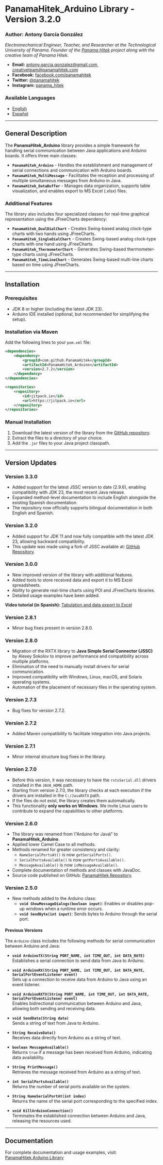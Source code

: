 # PanamaHitek_Arduino Library - Version 3.2.0

### Author: Antony García González
*Electromechanical Engineer, Teacher, and Researcher at the Technological University of Panama. Founder of the [Panama Hitek](http://panamahitek.com) project along with the creative team of Panama Hitek.*

- **Email:** [antony.garcia.gonzalez@gmail.com](mailto:antony.garcia.gonzalez@gmail.com), [creativeteam@panamahitek.com](mailto:creativeteam@panamahitek.com)
- **Facebook:** [facebook.com/panamahitek](http://facebook.com/panamahitek)
- **Twitter:** [@panamahitek](http://twitter.com/panamahitek)
- **Instagram:** [panama_hitek](http://instagram.com/panama_hitek)

### Available Languages
- [English](README.md)
- [Español](README_es.md)

---

## General Description

The **PanamaHitek_Arduino** library provides a simple framework for handling serial communication between Java applications and Arduino boards. It offers three main classes:

- **`PanamaHitek_Arduino`** - Handles the establishment and management of serial connections and communication with Arduino boards.
- **`PanamaHitek_MultiMessage`** - Facilitates the reception and processing of multiple simultaneous messages from Arduino in Java.
- **`PanamaHitek_DataBuffer`** - Manages data organization, supports table visualization, and enables export to MS Excel (.xlsx) files.

### Additional Features

The library also includes four specialized classes for real-time graphical representation using the JFreeCharts dependency:

- **`PanamaHitek_DualDialChart`** - Creates Swing-based analog clock-type charts with two hands using JFreeCharts.
- **`PanamaHitek_SingleDialChart`** - Creates Swing-based analog clock-type charts with one hand using JFreeCharts.
- **`PanamaHitek_ThermometerChart`** - Generates Swing-based thermometer-type charts using JFreeCharts.
- **`PanamaHitek_TimeLineChart`** - Generates Swing-based multi-line charts based on time using JFreeCharts.

---

## Installation

### Prerequisites

- JDK 8 or higher (including the latest JDK 23).
- Arduino IDE installed (optional, but recommended for simplifying the setup).

### Installation via Maven

Add the following lines to your `pom.xml` file:

```xml
<dependencies>
    <dependency>
        <groupId>com.github.PanamaHitek</groupId>
        <artifactId>PanamaHitek_Arduino</artifactId>
        <version>2.7.2</version>
    </dependency>
</dependencies>

<repositories>
    <repository>
        <id>jitpack.io</id>
        <url>https://jitpack.io</url>
    </repository>
</repositories>
```

### Manual Installation

1. Download the latest version of the library from the [GitHub repository](https://github.com/PanamaHitek/PanamaHitek_Arduino/releases).
2. Extract the files to a directory of your choice.
3. Add the `.jar` files to your Java project classpath.

---

## Version Updates

### Version 3.3.0
- Added support for the latest JSSC version to date (2.9.6), enabling compatibility with JDK 23, the most recent Java release.
- Expanded method-level documentation to include English alongside the existing Spanish documentation.
- The repository now officially supports bilingual documentation in both English and Spanish.

### Version 3.2.0
- Added support for JDK 11 and now fully compatible with the latest JDK 23, allowing backward compatibility.
- This update was made using a fork of JSSC available at: [GitHub Repository](https://github.com/java-native/jssc).

### Version 3.0.0
- New improved version of the library with additional features.
- Added tools to store received data and export it to MS Excel spreadsheets.
- Ability to generate real-time charts using POI and JFreeCharts libraries.
- Detailed usage examples have been added.

**Video tutorial (in Spanish):** [Tabulation and data export to Excel](https://www.youtube.com/watch?v=wo4ts0osZV8)

### Version 2.8.1
- Minor bug fixes present in version 2.8.0.

### Version 2.8.0
- Migration of the RXTX library to **Java Simple Serial Connector (JSSC)** by Alexey Sokolov to improve performance and compatibility across multiple platforms.
- Elimination of the need to manually install drivers for serial communication.
- Improved compatibility with Windows, Linux, macOS, and Solaris operating systems.
- Automation of the placement of necessary files in the operating system.

### Version 2.7.3
- Bug fixes for version 2.7.2.

### Version 2.7.2
- Added Maven compatibility to facilitate integration into Java projects.

### Version 2.7.1
- Minor internal structure bug fixes in the library.

### Version 2.7.0
- Before this version, it was necessary to have the `rxtxSerial.dll` drivers installed in the `JAVA_HOME` path.
- Starting from version 2.7.0, the library checks at each execution if the drivers are installed in the `C:/JavaRXTX` path.
- If the files do not exist, the library creates them automatically.
- This functionality **only works on Windows**. We invite Linux users to contribute to expand the capabilities to other platforms.

### Version 2.6.0
- The library was renamed from \\"Arduino for Java\\" to **PanamaHitek_Arduino**.
- Applied lower Camel Case to all methods.
- Methods renamed for greater consistency and clarity:
  - `NameSerialPortsAt()` is now `getSerialPorts()`.
  - `SerialPortsAvailable()` is now `getPortsAvailable()`.
  - `MessageAvailable()` is now `isMessageAvailable()`.
- Complete documentation of methods and classes with JavaDoc.
- Source code published on GitHub: [PanamaHitek Repository](https://github.com/PanamaHitek/PanamaHitek_Arduino).

### Version 2.5.0
- New methods added to the Arduino class:
  - **`void ShowMessageDialogs(boolean input)`**: Enables or disables pop-up windows when a runtime error occurs.
  - **`void SendByte(int input)`**: Sends bytes to Arduino through the serial port.

#### Previous Versions

The `Arduino` class includes the following methods for serial communication between Arduino and Java:

- **`void ArduinoTX(String PORT_NAME, int TIME_OUT, int DATA_RATE)`**  
  Establishes a serial connection to send data from Java to Arduino.

- **`void ArduinoRX(String PORT_NAME, int TIME_OUT, int DATA_RATE, SerialPortEventListener event)`**  
  Sets up a connection to receive data from Arduino to Java using an event listener.

- **`void ArduinoRXTX(String PORT_NAME, int TIME_OUT, int DATA_RATE, SerialPortEventListener event)`**  
  Enables bidirectional communication between Arduino and Java, allowing both sending and receiving data.

- **`void SendData(String data)`**  
  Sends a string of text from Java to Arduino.

- **`String ReceiveData()`**  
  Receives data directly from Arduino as a string of text.

- **`boolean MessageAvailable()`**  
  Returns `true` if a message has been received from Arduino, indicating data availability.

- **`String PrintMessage()`**  
  Retrieves the message received from Arduino as a string of text.

- **`int SerialPortsAvailable()`**  
  Returns the number of serial ports available on the system.

- **`String NameSerialPortAt(int index)`**  
  Returns the name of the serial port corresponding to the specified index.

- **`void KillArduinoConnection()`**  
  Terminates the established connection between Arduino and Java, releasing the resources used.


---

## Documentation

For complete documentation and usage examples, visit:  
[PanamaHitek Arduino Library](http://panamahitek.com/libreria-arduino-para-java/)